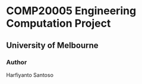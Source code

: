 # COMP20005 Engineering Computation Project
## University of Melbourne

### Author
Harfiyanto Santoso
